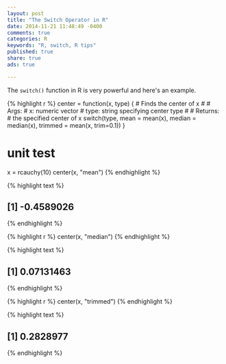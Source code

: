 ```yaml
---
layout: post
title: "The Switch Operator in R"
date: 2014-11-21 11:48:49 -0400
comments: true
categories: R
keywords: "R, switch, R tips"
published: true
share: true
ads: true

---
```


The `switch()` function in R is very powerful and here's an example.


{% highlight r %}
center = function(x, type) {
        # Finds the center of x
        #
        # Args:
        #       x:      numeric vector
        #       type:   string specifying center type
        # 
        # Returns:
        #       the specified center of x
        switch(type,
               mean = mean(x), median = median(x), trimmed = mean(x, trim=0.1))
}

# unit test
x = rcauchy(10)
center(x, "mean")
{% endhighlight %}



{% highlight text %}
## [1] -0.4589026
{% endhighlight %}



{% highlight r %}
center(x, "median")
{% endhighlight %}



{% highlight text %}
## [1] 0.07131463
{% endhighlight %}



{% highlight r %}
center(x, "trimmed")
{% endhighlight %}



{% highlight text %}
## [1] 0.2828977
{% endhighlight %}

